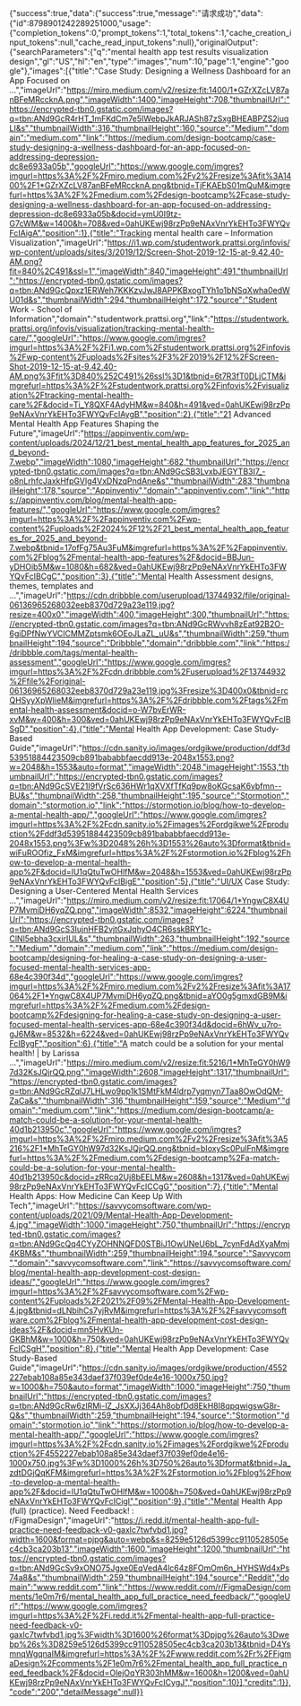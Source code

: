 {"success":true,"data":{"success":true,"message":"请求成功","data":{"id":8798901242289251000,"usage":{"completion_tokens":0,"prompt_tokens":1,"total_tokens":1,"cache_creation_input_tokens":null,"cache_read_input_tokens":null},"originalOutput":{"searchParameters":{"q":"mental health app test results visualization design","gl":"US","hl":"en","type":"images","num":10,"page":1,"engine":"google"},"images":[{"title":"Case Study: Designing a Wellness Dashboard for an App Focused on ...","imageUrl":"https://miro.medium.com/v2/resize:fit:1400/1*GZrXZcLV87anBFeMRccknA.png","imageWidth":1400,"imageHeight":708,"thumbnailUrl":"https://encrypted-tbn0.gstatic.com/images?q=tbn:ANd9GcR4rHT_1mFKdCm7e5IWebpJkARJASh87zSxgBHEABPZS2juqLI&s","thumbnailWidth":316,"thumbnailHeight":160,"source":"Medium","domain":"medium.com","link":"https://medium.com/design-bootcamp/case-study-designing-a-wellness-dashboard-for-an-app-focused-on-addressing-depression-dc8e6933a05b","googleUrl":"https://www.google.com/imgres?imgurl=https%3A%2F%2Fmiro.medium.com%2Fv2%2Fresize%3Afit%3A1400%2F1*GZrXZcLV87anBFeMRccknA.png&tbnid=TjFKAEbS01mQuM&imgrefurl=https%3A%2F%2Fmedium.com%2Fdesign-bootcamp%2Fcase-study-designing-a-wellness-dashboard-for-an-app-focused-on-addressing-depression-dc8e6933a05b&docid=ymU0I9tz-G7cWM&w=1400&h=708&ved=0ahUKEwj98rzPp9eNAxVnrYkEHTo3FWYQvFcIAigA","position":1},{"title":"Tracking mental health care – Information Visualization","imageUrl":"https://i1.wp.com/studentwork.prattsi.org/infovis/wp-content/uploads/sites/3/2019/12/Screen-Shot-2019-12-15-at-9.42.40-AM.png?fit=840%2C491&ssl=1","imageWidth":840,"imageHeight":491,"thumbnailUrl":"https://encrypted-tbn0.gstatic.com/images?q=tbn:ANd9GcQpxz1ERWeh7KKKzvJwJ8APPKBxogTYh1o1bNSqXwha0edWU01d&s","thumbnailWidth":294,"thumbnailHeight":172,"source":"Student Work - School of Information","domain":"studentwork.prattsi.org","link":"https://studentwork.prattsi.org/infovis/visualization/tracking-mental-health-care/","googleUrl":"https://www.google.com/imgres?imgurl=https%3A%2F%2Fi1.wp.com%2Fstudentwork.prattsi.org%2Finfovis%2Fwp-content%2Fuploads%2Fsites%2F3%2F2019%2F12%2FScreen-Shot-2019-12-15-at-9.42.40-AM.png%3Ffit%3D840%252C491%26ssl%3D1&tbnid=6t7R3fT0DLjCTM&imgrefurl=https%3A%2F%2Fstudentwork.prattsi.org%2Finfovis%2Fvisualization%2Ftracking-mental-health-care%2F&docid=Ti_Y8QXF4AdyHM&w=840&h=491&ved=0ahUKEwj98rzPp9eNAxVnrYkEHTo3FWYQvFcIAygB","position":2},{"title":"21 Advanced Mental Health App Features Shaping the Future","imageUrl":"https://appinventiv.com/wp-content/uploads/2024/12/21_best_mental_health_app_features_for_2025_and_beyond-7.webp","imageWidth":1080,"imageHeight":682,"thumbnailUrl":"https://encrypted-tbn0.gstatic.com/images?q=tbn:ANd9GcSB3LvxbJEGYTB3I7_-o8nLrhfcJaxkHfpGVIg4VxDNzqPndAne&s","thumbnailWidth":283,"thumbnailHeight":178,"source":"Appinventiv","domain":"appinventiv.com","link":"https://appinventiv.com/blog/mental-health-app-features/","googleUrl":"https://www.google.com/imgres?imgurl=https%3A%2F%2Fappinventiv.com%2Fwp-content%2Fuploads%2F2024%2F12%2F21_best_mental_health_app_features_for_2025_and_beyond-7.webp&tbnid=17ofFg75Au3FuM&imgrefurl=https%3A%2F%2Fappinventiv.com%2Fblog%2Fmental-health-app-features%2F&docid=BBJun-yDHOib5M&w=1080&h=682&ved=0ahUKEwj98rzPp9eNAxVnrYkEHTo3FWYQvFcIBCgC","position":3},{"title":"Mental Health Assessment designs, themes, templates and ...","imageUrl":"https://cdn.dribbble.com/userupload/13744932/file/original-06136965268032eeb8370d729a23e119.jpg?resize=400x0","imageWidth":400,"imageHeight":300,"thumbnailUrl":"https://encrypted-tbn0.gstatic.com/images?q=tbn:ANd9GcRWvvh8zEat92B2O-6giDPfNwYVClCMMZptsmk6OEoJLaZL_uU&s","thumbnailWidth":259,"thumbnailHeight":194,"source":"Dribbble","domain":"dribbble.com","link":"https://dribbble.com/tags/mental-health-assessment","googleUrl":"https://www.google.com/imgres?imgurl=https%3A%2F%2Fcdn.dribbble.com%2Fuserupload%2F13744932%2Ffile%2Foriginal-06136965268032eeb8370d729a23e119.jpg%3Fresize%3D400x0&tbnid=rcQHSyyXpWIieM&imgrefurl=https%3A%2F%2Fdribbble.com%2Ftags%2Fmental-health-assessment&docid=o-W7bvErWR-xvM&w=400&h=300&ved=0ahUKEwj98rzPp9eNAxVnrYkEHTo3FWYQvFcIBSgD","position":4},{"title":"Mental Health App Development: Case Study-Based Guide","imageUrl":"https://cdn.sanity.io/images/ordgikwe/production/ddf3d53951884423509cb891bababbfaecdd913e-2048x1553.png?w=2048&h=1553&auto=format","imageWidth":2048,"imageHeight":1553,"thumbnailUrl":"https://encrypted-tbn0.gstatic.com/images?q=tbn:ANd9GcSVE21I9fVrSc636HWr1qXVXfTfKq9pw8oKGcsaK6vbfmn--BU&s","thumbnailWidth":258,"thumbnailHeight":195,"source":"Stormotion","domain":"stormotion.io","link":"https://stormotion.io/blog/how-to-develop-a-mental-health-app/","googleUrl":"https://www.google.com/imgres?imgurl=https%3A%2F%2Fcdn.sanity.io%2Fimages%2Fordgikwe%2Fproduction%2Fddf3d53951884423509cb891bababbfaecdd913e-2048x1553.png%3Fw%3D2048%26h%3D1553%26auto%3Dformat&tbnid=wiFuROOfiz_FxM&imgrefurl=https%3A%2F%2Fstormotion.io%2Fblog%2Fhow-to-develop-a-mental-health-app%2F&docid=lU1qQtuTwOHlfM&w=2048&h=1553&ved=0ahUKEwj98rzPp9eNAxVnrYkEHTo3FWYQvFcIBigE","position":5},{"title":"UI/UX Case Study: Designing a User-Centered Mental Health Services ...","imageUrl":"https://miro.medium.com/v2/resize:fit:17064/1*YngwC8X4UP7MvmiDH6yqZQ.png","imageWidth":8532,"imageHeight":6224,"thumbnailUrl":"https://encrypted-tbn0.gstatic.com/images?q=tbn:ANd9GcS3IujnHFB2vjtGxJqhyO4CR6sskBRY1c-ClNl5ebha3cxirIUL&s","thumbnailWidth":263,"thumbnailHeight":192,"source":"Medium","domain":"medium.com","link":"https://medium.com/design-bootcamp/designing-for-healing-a-case-study-on-designing-a-user-focused-mental-health-services-app-68e4c390f34d","googleUrl":"https://www.google.com/imgres?imgurl=https%3A%2F%2Fmiro.medium.com%2Fv2%2Fresize%3Afit%3A17064%2F1*YngwC8X4UP7MvmiDH6yqZQ.png&tbnid=aYO0g5gmxdGB9M&imgrefurl=https%3A%2F%2Fmedium.com%2Fdesign-bootcamp%2Fdesigning-for-healing-a-case-study-on-designing-a-user-focused-mental-health-services-app-68e4c390f34d&docid=6hWv_u7ro-gJ6M&w=8532&h=6224&ved=0ahUKEwj98rzPp9eNAxVnrYkEHTo3FWYQvFcIBygF","position":6},{"title":"A match could be a solution for your mental health! | by Larissa ...","imageUrl":"https://miro.medium.com/v2/resize:fit:5216/1*MhTeGY0hW97d32KsJQjrQQ.png","imageWidth":2608,"imageHeight":1317,"thumbnailUrl":"https://encrypted-tbn0.gstatic.com/images?q=tbn:ANd9GcRZqlJ7LHLwo9pp1k1SMtFkM4ldrp7yqmyn7Taa8OwOdQM-ZaCa&s","thumbnailWidth":316,"thumbnailHeight":159,"source":"Medium","domain":"medium.com","link":"https://medium.com/design-bootcamp/a-match-could-be-a-solution-for-your-mental-health-40d1b213950c","googleUrl":"https://www.google.com/imgres?imgurl=https%3A%2F%2Fmiro.medium.com%2Fv2%2Fresize%3Afit%3A5216%2F1*MhTeGY0hW97d32KsJQjrQQ.png&tbnid=bIoxySc0PulFnM&imgrefurl=https%3A%2F%2Fmedium.com%2Fdesign-bootcamp%2Fa-match-could-be-a-solution-for-your-mental-health-40d1b213950c&docid=zRRcq2Uj8bEELM&w=2608&h=1317&ved=0ahUKEwj98rzPp9eNAxVnrYkEHTo3FWYQvFcICCgG","position":7},{"title":"Mental Health Apps: How Medicine Can Keep Up With Tech","imageUrl":"https://savvycomsoftware.com/wp-content/uploads/2021/09/Mental-Health-App-Development-4.jpg","imageWidth":1000,"imageHeight":750,"thumbnailUrl":"https://encrypted-tbn0.gstatic.com/images?q=tbn:ANd9GcQq4CYyZOHNNQFD0STBiJ1OwUNeU6bL_7cynFdAdXyaMmj4KBM&s","thumbnailWidth":259,"thumbnailHeight":194,"source":"Savvycom","domain":"savvycomsoftware.com","link":"https://savvycomsoftware.com/blog/mental-health-app-development-cost-design-ideas/","googleUrl":"https://www.google.com/imgres?imgurl=https%3A%2F%2Fsavvycomsoftware.com%2Fwp-content%2Fuploads%2F2021%2F09%2FMental-Health-App-Development-4.jpg&tbnid=dLNbihCs7yjRvM&imgrefurl=https%3A%2F%2Fsavvycomsoftware.com%2Fblog%2Fmental-health-app-development-cost-design-ideas%2F&docid=mn5HvKUn-GKBhM&w=1000&h=750&ved=0ahUKEwj98rzPp9eNAxVnrYkEHTo3FWYQvFcICSgH","position":8},{"title":"Mental Health App Development: Case Study-Based Guide","imageUrl":"https://cdn.sanity.io/images/ordgikwe/production/4552227ebab108a85e343daef37f039ef0de4e16-1000x750.jpg?w=1000&h=750&auto=format","imageWidth":1000,"imageHeight":750,"thumbnailUrl":"https://encrypted-tbn0.gstatic.com/images?q=tbn:ANd9GcRw6zlRMi-lZ_JsXXJj364Ah8obfDd8EkH8I8qpqwigswG8r-Q&s","thumbnailWidth":259,"thumbnailHeight":194,"source":"Stormotion","domain":"stormotion.io","link":"https://stormotion.io/blog/how-to-develop-a-mental-health-app/","googleUrl":"https://www.google.com/imgres?imgurl=https%3A%2F%2Fcdn.sanity.io%2Fimages%2Fordgikwe%2Fproduction%2F4552227ebab108a85e343daef37f039ef0de4e16-1000x750.jpg%3Fw%3D1000%26h%3D750%26auto%3Dformat&tbnid=Ja_zdtDGjQqKFM&imgrefurl=https%3A%2F%2Fstormotion.io%2Fblog%2Fhow-to-develop-a-mental-health-app%2F&docid=lU1qQtuTwOHlfM&w=1000&h=750&ved=0ahUKEwj98rzPp9eNAxVnrYkEHTo3FWYQvFcICigI","position":9},{"title":"Mental Health App (full) (practice). Need Feedback! : r/FigmaDesign","imageUrl":"https://i.redd.it/mental-health-app-full-practice-need-feedback-v0-gaxlc7twfvbd1.jpg?width=1600&format=pjpg&auto=webp&s=8259e5126d5399cc9110528505ec4cb3ca203b13","imageWidth":1600,"imageHeight":1200,"thumbnailUrl":"https://encrypted-tbn0.gstatic.com/images?q=tbn:ANd9GcSv9xONO75Jgxe0EqVedA4lc64z8FOmOm6n_HYHSWd4xPs74a8&s","thumbnailWidth":259,"thumbnailHeight":194,"source":"Reddit","domain":"www.reddit.com","link":"https://www.reddit.com/r/FigmaDesign/comments/1e0m7r6/mental_health_app_full_practice_need_feedback/","googleUrl":"https://www.google.com/imgres?imgurl=https%3A%2F%2Fi.redd.it%2Fmental-health-app-full-practice-need-feedback-v0-gaxlc7twfvbd1.jpg%3Fwidth%3D1600%26format%3Dpjpg%26auto%3Dwebp%26s%3D8259e5126d5399cc9110528505ec4cb3ca203b13&tbnid=D4YsmnqWgqnaIM&imgrefurl=https%3A%2F%2Fwww.reddit.com%2Fr%2FFigmaDesign%2Fcomments%2F1e0m7r6%2Fmental_health_app_full_practice_need_feedback%2F&docid=OlejOqYR303hMM&w=1600&h=1200&ved=0ahUKEwj98rzPp9eNAxVnrYkEHTo3FWYQvFcICygJ","position":10}],"credits":1}},"code":"200","detailMessage":null}}